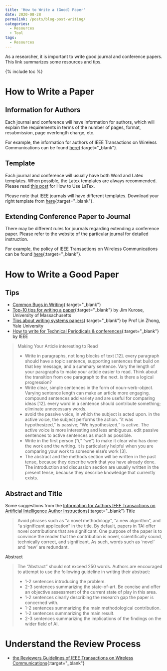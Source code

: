 ```yaml
---
title: 'How to Write a (Good) Paper'
date: 2020-08-28
permalink: /posts/blog-post-writing/
categories:
  - Resources  
  - Tool
tags:
  - Resources
---
```


As a researcher, it is important to write good journal and conference papers. This link summarizes some resources and tips.

{% include toc %}

# How to Write a Paper
## Information for Authors
Each journal and conference will have information for authors, which will explain the requirements in terms of the number of pages, format, resubmission, page overlength charge, etc.

For example, the information for authors of IEEE Transactions on Wireless Communications can be found [here](https://www.comsoc.org/publications/journals/ieee-twc/submit-manuscript){:target="_blank"}.

## Template
Each journal and conference will usually have both Word and Latex templates. When possible, the Latex templates are always recommended. Please read [this post](https://junqing-zhang.github.io/posts/2020/01/blog-post-latex/) for How to Use LaTex.

Please note that IEEE journals will have different templates. Download your right template from [here](https://template-selector.ieee.org/secure/templateSelector/publicationType){:target="_blank"}.


## Extending Conference Paper to Journal
There may be different rules for journals regarding extending a conference paper. Please refer to the website of the particular journal for detailed instruction.

For example, the policy of IEEE Transactions on Wireless Communications can be found [here](https://www.comsoc.org/publications/journals/ieee-transactions-wireless-communications/conference-vs-journal){:target="_blank"}.

# How to Write a Good Paper

## Tips
* [Common Bugs in Writing](http://www.cs.columbia.edu/~hgs/etc/writing-bugs.html){:target="_blank"} 
* [Top-10 tips for writing a paper](http://conferences.sigcomm.org/co-next/2006/files/pres/10tipsforwritingapaper.pdf){:target="_blank"} by Jim Kurose, University of Massachusetts
* [Tips about writing systems papers](http://www.linzhong.org/opinions/writing.html){:target="_blank"} by Prof Lin Zhong, Yale University
* [How to write for Technical Periodicals & conferences](http://ieeeauthorcenter.ieee.org/wp-content/uploads/How-to-Write-for-Technical-Periodicals-and-Conferences-1.pdf){:target="_blank"} by IEEE
> Making Your Article interesting to Read
> * Write in paragraphs, not long blocks of text [12]. every paragraph should have a topic sentence, supporting sentences that build on that key message, and a summary sentence. Vary the length of your paragraphs to make your article easier to read. Think about the transition from one paragraph to the next. is there a logical progression?
> * Write clear, simple sentences in the form of noun-verb-object. Varying sentence length can make an article more engaging. compound sentences add variety and are useful for comparing ideas [12]. every word in a sentence should contribute something; eliminate unnecessary words.
>* avoid the passive voice, in which the subject is acted upon. in the active voice, the subject performs the action. “it was hypothesized,” is passive; “We hypothesized,” is active. The active voice is more interesting and less ambiguous. edit passive sentences to active sentences as much as possible.
>* Write in the first person (“i,” “we”) to make it clear who has done the work and the writing. it is particularly helpful when you are comparing your work to someone else’s work [3].
>* The abstract and the methods section will be written in the past tense, because they describe work that you have already done. The introduction and discussion section are usually written in the present tense, because they describe knowledge that currently exists.


## Abstract and Title
Some suggestions from the [Information for Authors IEEE Transactions on Artificial Intelligence Author Instructions](https://cis.ieee.org/publications/ieee-transactions-on-artificial-intelligence/information-for-authors-tai){:target="_blank"}
Title
> Avoid phrases such as “a novel methodology”, “a new algorithm”, and “a significant application” in the title. By default, papers in TAI offer novel contributions that are significant. One purpose of the paper is to convince the reader that the contribution is novel, scientifically sound, technically correct, and significant. As such, words such as ‘novel’ and ‘new’ are redundant.

Abstract
> The “Abstract” should not exceed 250 words. Authors are encouraged to attempt to use the following guideline in writing their abstract:
> * 1-2 sentences introducing the problem.
> * 2-3 sentences summarizing the state-of-art. Be concise and offer an objective assessment of the current state of play in this area.
> * 1-2 sentences clearly describing the research gap the paper is concerned with.
> * 1-2 sentences summarizing the main methodological contribution.
> * 1-2 sentences summarizing the main result.
> * 2-3 sentences summarizing the implications of the findings on the wider field of AI.


# Understand the Review Process
* [the Reviewers Guidelines of IEEE Transactions on Wireless Communications](https://www.comsoc.org/publications/journals/ieee-twc/reviewers-guidelines){:target="_blank"}